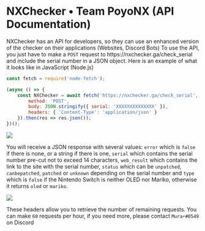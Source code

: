 # NXChecker • Team PoyoNX (API Documentation)

<p>NXChecker has an API for developers, so they can use an enhanced version of the checker on their applications (Websites, Discord Bots)
  To use the API, you just have to make a <code>POST</code> request to https://nxchecker.ga/check_serial and include the serial number in a JSON object. Here is an example of what it looks like in JavaScript (Node.js)
</p>

```js
const fetch = require('node-fetch');

(async () => {
    const NXChecker = await fetch('https://nxchecker.ga/check_serial', {
        method: 'POST',
        body: JSON.stringify({ serial: 'XXXXXXXXXXXXXX' }),
        headers: { 'Content-Type': 'application/json' }
    }).then(res => res.json());
})();
```

<img src="https://cdn.discordapp.com/attachments/926599671932149770/985514923314536448/unknown.png" />

<p>
  You will receive a JSON response with several values: <code>error</code> which is <code>false</code> if there is none, or a string if there is one, <code>serial</code> which contains the serial number pre-cut not to exceed 14 characters, <code>web_result</code> which contains the link to the site with the serial number, <code>status</code> which can be <code>unpatched</code>, <code>canbepatched</code>, <code>patched</code> or <code>unknown</code> depending on the serial number and <code>type</code> which is <code>false</code> if the Nintendo Switch is neither OLED nor Mariko, otherwise it returns <code>oled</code> or <code>mariko</code>.
</p>

<img src="https://media.discordapp.net/attachments/964553878605533214/984081624872398869/unknown.png"/> 

<p>
  These headers allow you to retrieve the number of remaining requests.
  You can make <code>60</code> requests per hour, if you need more, please contact <code>Mura⚡#0549</code> on Discord
</p>
